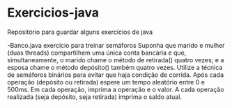 # Exercicios-java
Repositório para guardar alguns exercícios de java

-Banco.java
exercício para treinar semáforos
Suponha que marido e mulher (duas threads) compartilhem uma única conta bancária e que, simultaneamente, o marido chame o método de retirada() quatro vezes; e a esposa chame o método depósito() também quatro vezes. Utilize a técnica de semáforos binários para evitar que haja condição de corrida. Após cada operação (depósito ou retirada) espere um tempo aleatório entre 0 e 500ms. Em cada operação, imprima a operação e o valor. A cada operação realizada (seja depósito, seja retirada) imprima o saldo atual.
